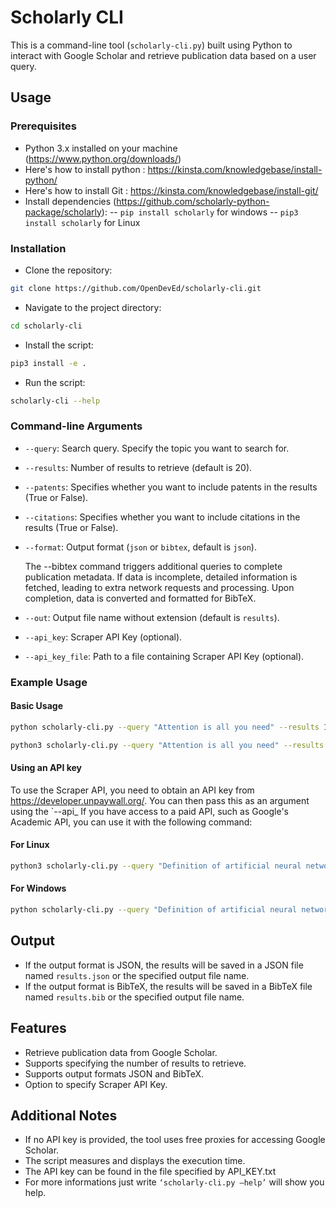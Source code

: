 # Scholarly CLI

This is a command-line tool (`scholarly-cli.py`) built using Python to interact with Google Scholar and retrieve publication data based on a user query.

## Usage

### Prerequisites
- Python 3.x installed on your machine (https://www.python.org/downloads/)
- Here's how to install python : https://kinsta.com/knowledgebase/install-python/
- Here's how to install Git : https://kinsta.com/knowledgebase/install-git/
- Install dependencies (https://github.com/scholarly-python-package/scholarly):
-- `pip install scholarly` for windows 
-- `pip3 install scholarly` for Linux

### Installation

- Clone the repository:
```bash
git clone https://github.com/OpenDevEd/scholarly-cli.git
```
- Navigate to the project directory:
```bash
cd scholarly-cli
```
- Install the script:
```bash
pip3 install -e .
```
- Run the script:
```bash
scholarly-cli --help
```

### Command-line Arguments

- `--query`: Search query. Specify the topic you want to search for.
- `--results`: Number of results to retrieve (default is 20).
- `--patents`: Specifies whether you want to include patents in the results (True or False).
- `--citations`: Specifies whether you want to include citations in the results (True or False).
- `--format`: Output format (`json` or `bibtex`, default is `json`).
    
    The --bibtex command triggers additional queries to complete publication metadata. If data is incomplete, detailed information is fetched, leading to extra network requests and processing. Upon completion, data is converted and formatted for BibTeX.
- `--out`: Output file name without extension (default is `results`).
- `--api_key`: Scraper API Key (optional).
- `--api_key_file`: Path to a file containing Scraper API Key (optional).

### Example Usage

#### Basic Usage
```bash
python scholarly-cli.py --query "Attention is all you need" --results 10 --json True --bibtex True --out results 
```
```bash
python3 scholarly-cli.py --query "Attention is all you need" --results 10 --json True --bibtex True --out results 
```


#### Using an API key
To use the Scraper API, you need to obtain an API key from https://developer.unpaywall.org/. You can then pass this as an argument using the `--api_
If you have access to a paid API, such as Google's Academic API, you can use it with the following command:

#### For Linux
```bash
python3 scholarly-cli.py --query "Definition of artificial neural networks with comparison to other networks" --results 20 --json True --bibtex True --out result --api_key_file "API_KEY.txt"
```
#### For Windows
```bash
python scholarly-cli.py --query "Definition of artificial neural networks with comparison to other networks" --results 20 --json True --bibtex True --out result --api_key_file "API_KEY.txt"
```          

## Output

- If the output format is JSON, the results will be saved in a JSON file named `results.json` or the specified output file name.
- If the output format is BibTeX, the results will be saved in a BibTeX file named `results.bib` or the specified output file name.

## Features

- Retrieve publication data from Google Scholar.
- Supports specifying the number of results to retrieve.
- Supports output formats JSON and BibTeX.
- Option to specify Scraper API Key.

## Additional Notes

- If no API key is provided, the tool uses free proxies for accessing Google Scholar.
- The script measures and displays the execution time.
- The API key can be found in the file specified by API_KEY.txt
- For more informations just write `‘scholarly-cli.py —help’` will show you help.
